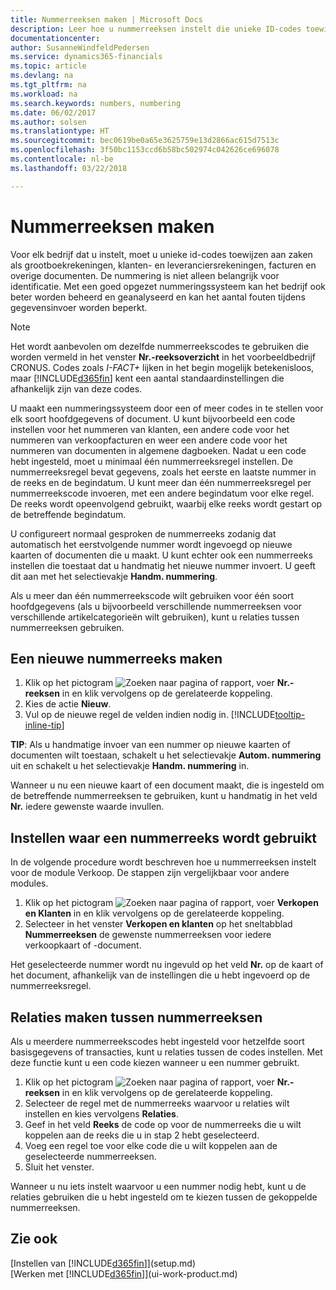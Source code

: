 ```yaml
---
title: Nummerreeksen maken | Microsoft Docs
description: Leer hoe u nummerreeksen instelt die unieke ID-codes toewijzen aan rekeningen en documenten in Finance and Operations, Business edition.
documentationcenter: 
author: SusanneWindfeldPedersen
ms.service: dynamics365-financials
ms.topic: article
ms.devlang: na
ms.tgt_pltfrm: na
ms.workload: na
ms.search.keywords: numbers, numbering
ms.date: 06/02/2017
ms.author: solsen
ms.translationtype: HT
ms.sourcegitcommit: bec0619be0a65e3625759e13d2866ac615d7513c
ms.openlocfilehash: 3f50bc1153ccd6b58bc502974c042626ce696078
ms.contentlocale: nl-be
ms.lasthandoff: 03/22/2018

---
```

# <a name="create-number-series"></a>Nummerreeksen maken
Voor elk bedrijf dat u instelt, moet u unieke id-codes toewijzen aan zaken als grootboekrekeningen, klanten- en leveranciersrekeningen, facturen en overige documenten. De nummering is niet alleen belangrijk voor identificatie. Met een goed opgezet nummeringssysteem kan het bedrijf ook beter worden beheerd en geanalyseerd en kan het aantal fouten tijdens gegevensinvoer worden beperkt.

> [!NOTE]  
>   Het wordt aanbevolen om dezelfde nummerreekscodes te gebruiken die worden vermeld in het venster **Nr.-reeksoverzicht** in het voorbeeldbedrijf CRONUS. Codes zoals *I-FACT+* lijken in het begin mogelijk betekenisloos, maar [!INCLUDE[d365fin](includes/d365fin_md.md)] kent een aantal standaardinstellingen die afhankelijk zijn van deze codes.

U maakt een nummeringssysteem door een of meer codes in te stellen voor elk soort hoofdgegevens of document. U kunt bijvoorbeeld een code instellen voor het nummeren van klanten, een andere code voor het nummeren van verkoopfacturen en weer een andere code voor het nummeren van documenten in algemene dagboeken. Nadat u een code hebt ingesteld, moet u minimaal één nummerreeksregel instellen. De nummerreeksregel bevat gegevens, zoals het eerste en laatste nummer in de reeks en de begindatum. U kunt meer dan één nummerreeksregel per nummerreekscode invoeren, met een andere begindatum voor elke regel. De reeks wordt opeenvolgend gebruikt, waarbij elke reeks wordt gestart op de betreffende begindatum.

U configureert normaal gesproken de nummerreeks zodanig dat automatisch het eerstvolgende nummer wordt ingevoegd op nieuwe kaarten of documenten die u maakt. U kunt echter ook een nummerreeks instellen die toestaat dat u handmatig het nieuwe nummer invoert. U geeft dit aan met het selectievakje **Handm. nummering**.

Als u meer dan één nummerreekscode wilt gebruiken voor één soort hoofdgegevens (als u bijvoorbeeld verschillende nummerreeksen voor verschillende artikelcategorieën wilt gebruiken), kunt u relaties tussen nummerreeksen gebruiken.

## <a name="to-create-a-new-number-series"></a>Een nieuwe nummerreeks maken
1. Klik op het pictogram ![Zoeken naar pagina of rapport](media/ui-search/search_small.png "pictogram Zoeken naar pagina of rapport"), voer **Nr.-reeksen** in en klik vervolgens op de gerelateerde koppeling.
2. Kies de actie **Nieuw**.
3. Vul op de nieuwe regel de velden indien nodig in. [!INCLUDE[tooltip-inline-tip](includes/tooltip-inline-tip_md.md)]

**TIP**: Als u handmatige invoer van een nummer op nieuwe kaarten of documenten wilt toestaan, schakelt u het selectievakje **Autom. nummering** uit en schakelt u het selectievakje **Handm. nummering** in.

Wanneer u nu een nieuwe kaart of een document maakt, die is ingesteld om de betreffende nummerreeksen te gebruiken, kunt u handmatig in het veld **Nr.** iedere gewenste waarde invullen.  

## <a name="to-set-up-where-a-number-series-is-used"></a>Instellen waar een nummerreeks wordt gebruikt
In de volgende procedure wordt beschreven hoe u nummerreeksen instelt voor de module Verkoop. De stappen zijn vergelijkbaar voor andere modules.
1. Klik op het pictogram ![Zoeken naar pagina of rapport](media/ui-search/search_small.png "pictogram Zoeken naar pagina of rapport"), voer **Verkopen en Klanten** in en klik vervolgens op de gerelateerde koppeling.
2. Selecteer in het venster **Verkopen en klanten** op het sneltabblad **Nummerreeksen** de gewenste nummerreeksen voor iedere verkoopkaart of -document.

Het geselecteerde nummer wordt nu ingevuld op het veld **Nr.** op de kaart of het document, afhankelijk van de instellingen die u hebt ingevoerd op de nummerreeksregel.

## <a name="to-create-relationships-between-number-series"></a>Relaties maken tussen nummerreeksen
Als u meerdere nummerreekscodes hebt ingesteld voor hetzelfde soort basisgegevens of transacties, kunt u relaties tussen de codes instellen. Met deze functie kunt u een code kiezen wanneer u een nummer gebruikt.

1. Klik op het pictogram ![Zoeken naar pagina of rapport](media/ui-search/search_small.png "pictogram Zoeken naar pagina of rapport"), voer **Nr.-reeksen** in en klik vervolgens op de gerelateerde koppeling.
2. Selecteer de regel met de nummerreeks waarvoor u relaties wilt instellen en kies vervolgens **Relaties**.
3. Geef in het veld **Reeks** de code op voor de nummerreeks die u wilt koppelen aan de reeks die u in stap 2 hebt geselecteerd.
4. Voeg een regel toe voor elke code die u wilt koppelen aan de geselecteerde nummerreeksen.
5. Sluit het venster.

Wanneer u nu iets instelt waarvoor u een nummer nodig hebt, kunt u de relaties gebruiken die u hebt ingesteld om te kiezen tussen de gekoppelde nummerreeksen.

## <a name="see-also"></a>Zie ook
[Instellen van [!INCLUDE[d365fin](includes/d365fin_md.md)]](setup.md)  
[Werken met [!INCLUDE[d365fin](includes/d365fin_md.md)]](ui-work-product.md)  


